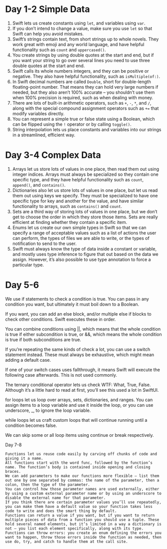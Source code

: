 # Day 1-2 Simple Data
1. Swift lets us create constants using `let`, and variables using `var`.
2. If you don’t intend to change a value, make sure you use `let` so that Swift can help you avoid mistakes.
3. Swift’s strings contain text, from short strings up to whole novels. They work great with emoji and any world language, and have helpful functionality such as `count` and `uppercased()`.
4.  You create strings by using double quotes at the start and end, but if you want your string to go over several lines you need to use three double quotes at the start and end.
5.  Swift calls its whole numbers integers, and they can be positive or negative. They also have helpful functionality, such as `isMultiple(of:)`.
6.  In Swift decimal numbers are called `Double`, short for double-length floating-point number. That means they can hold very large numbers if needed, but they also aren’t 100% accurate – you shouldn’t use them when 100% precision is required, such as when dealing with money.
7.  There are lots of built-in arithmetic operators, such as `+`, `-`, `*`, and `/`, along with the special compound assignment operators such as `+=` that modify variables directly.
8.  You can represent a simple true or false state using a Boolean, which can be flipped using the `!` operator or by calling `toggle()`.
9.  String interpolation lets us place constants and variables into our strings in a streamlined, efficient way.
# Day 3-4 Complex Data
1. Arrays let us store lots of values in one place, then read them out using integer indices. Arrays must always be specialized so they contain one specific type, and they have helpful functionality such as `count`, `append()`, and `contains()`.
2. Dictionaries also let us store lots of values in one place, but let us read them out using keys we specify. They must be specialized to have one specific type for key and another for the value, and have similar functionality to arrays, such as `contains()` and `count`.
3. Sets are a third way of storing lots of values in one place, but we don’t get to choose the order in which they store those items. Sets are really efficient at finding whether they contain a specific item.
4. Enums let us create our own simple types in Swift so that we can specify a range of acceptable values such as a list of actions the user can perform, the types of files we are able to write, or the types of notification to send to the user.
5. Swift must always know the type of data inside a constant or variable, and mostly uses type inference to figure that out based on the data we assign. However, it’s also possible to use type annotation to force a particular type.

# Day 5-6 
We use if statements to check a condition is true. You can pass in any condition you want, but ultimately it must boil down to a Boolean.

If you want, you can add an else block, and/or multiple else if blocks to check other conditions. Swift executes these in order.

You can combine conditions using ||, which means that the whole condition is true if either subcondition is true, or &&, which means the whole condition is true if both subconditions are true.

If you’re repeating the same kinds of check a lot, you can use a switch statement instead. These must always be exhaustive, which might mean adding a default case.

If one of your switch cases uses fallthrough, it means Swift will execute the following case afterwards. This is not used commonly.

The ternary conditional operator lets us check WTF: What, True, False. Although it’s a little hard to read at first, you’ll see this used a lot in SwiftUI.

for loops let us loop over arrays, sets, dictionaries, and ranges. You can assign items to a loop variable and use it inside the loop, or you can use underscore, _, to ignore the loop variable.

while loops let us craft custom loops that will continue running until a condition becomes false.

We can skip some or all loop items using continue or break respectively.

Day 7-8

    Functions let us reuse code easily by carving off chunks of code and giving it a name.
    All functions start with the word func, followed by the function’s name. The function’s body is contained inside opening and closing braces.
    We can add parameters to make our functions more flexible – list them out one by one separated by commas: the name of the parameter, then a colon, then the type of the parameter.
    You can control how those parameter names are used externally, either by using a custom external parameter name or by using an underscore to disable the external name for that parameter.
    If you think there are certain parameter values you’ll use repeatedly, you can make them have a default value so your function takes less code to write and does the smart thing by default.
    Functions can return a value if you want, but if you want to return multiple pieces of data from a function you should use a tuple. These hold several named elements, but it’s limited in a way a dictionary is not – you list each element specifically, along with its type.
    Functions can throw errors: you create an enum defining the errors you want to happen, throw those errors inside the function as needed, then use do, try, and catch to handle them at the call site.
